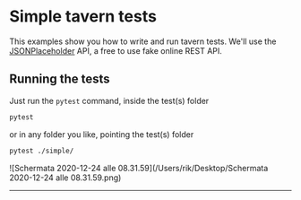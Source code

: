 # Simple tavern tests
This examples show you how to write and run tavern tests.
We'll use the [JSONPlaceholder](https://jsonplaceholder.typicode.com/) API, a free to use fake online REST API.

## Running the tests

Just run the `pytest` command, inside the test(s) folder

```bash
pytest
```

or in any folder you like, pointing the test(s) folder

```bash
pytest ./simple/
```

![Schermata 2020-12-24 alle 08.31.59](/Users/rik/Desktop/Schermata 2020-12-24 alle 08.31.59.png)

****